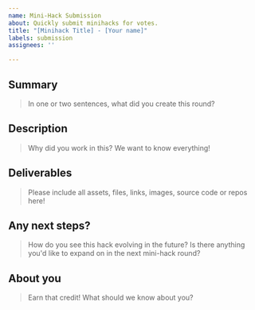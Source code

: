 ```yaml
---
name: Mini-Hack Submission
about: Quickly submit minihacks for votes.
title: "[Minihack Title] - [Your name]"
labels: submission
assignees: ''

---
```


## Summary
> In one or two sentences, what did you create this round?

## Description
> Why did you work in this? We want to know everything!

## Deliverables
> Please include all assets, files, links, images, source code or repos here! 

## Any next steps?
> How do you see this hack evolving in the future? Is there anything you'd like to expand on in the next mini-hack round?

## About you
> Earn that credit! What should we know about you?
